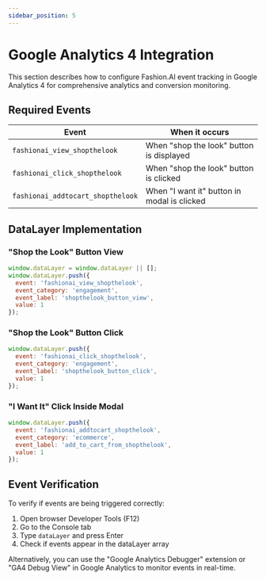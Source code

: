 ```yaml
---
sidebar_position: 5
---
```


# Google Analytics 4 Integration

This section describes how to configure Fashion.AI event tracking in Google Analytics 4 for comprehensive analytics and conversion monitoring.

## Required Events

| Event                             | When it occurs                                |
|-----------------------------------|-----------------------------------------------|
| `fashionai_view_shopthelook`      | When "shop the look" button is displayed     |
| `fashionai_click_shopthelook`     | When "shop the look" button is clicked       |
| `fashionai_addtocart_shopthelook` | When "I want it" button in modal is clicked  |

## DataLayer Implementation

### "Shop the Look" Button View

```javascript
window.dataLayer = window.dataLayer || [];
window.dataLayer.push({
  event: 'fashionai_view_shopthelook',
  event_category: 'engagement',
  event_label: 'shopthelook_button_view',
  value: 1
});
```

### "Shop the Look" Button Click

```javascript
window.dataLayer.push({
  event: 'fashionai_click_shopthelook',
  event_category: 'engagement',
  event_label: 'shopthelook_button_click',
  value: 1
});
```

### "I Want It" Click Inside Modal

```javascript
window.dataLayer.push({
  event: 'fashionai_addtocart_shopthelook',
  event_category: 'ecommerce',
  event_label: 'add_to_cart_from_shopthelook',
  value: 1
});
```

## Event Verification

To verify if events are being triggered correctly:

1. Open browser Developer Tools (F12)
2. Go to the Console tab
3. Type `dataLayer` and press Enter
4. Check if events appear in the dataLayer array

Alternatively, you can use the "Google Analytics Debugger" extension or "GA4 Debug View" in Google Analytics to monitor events in real-time.